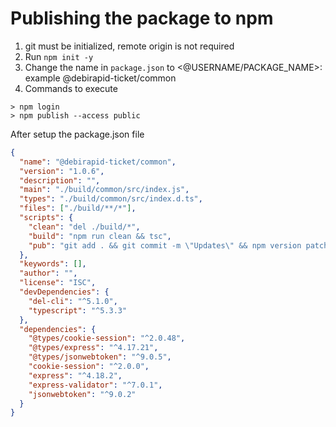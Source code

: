 # Publishing the package to npm

1. git must be initialized, remote origin is not required
2. Run `npm init -y`
3. Change the name in `package.json` to <@USERNAME/PACKAGE_NAME>: example @debirapid-ticket/common
4. Commands to execute

```
> npm login
> npm publish --access public
```

After setup the package.json file

```json
{
  "name": "@debirapid-ticket/common",
  "version": "1.0.6",
  "description": "",
  "main": "./build/common/src/index.js",
  "types": "./build/common/src/index.d.ts",
  "files": ["./build/**/*"],
  "scripts": {
    "clean": "del ./build/*",
    "build": "npm run clean && tsc",
    "pub": "git add . && git commit -m \"Updates\" && npm version patch && npm run build && npm publish"
  },
  "keywords": [],
  "author": "",
  "license": "ISC",
  "devDependencies": {
    "del-cli": "^5.1.0",
    "typescript": "^5.3.3"
  },
  "dependencies": {
    "@types/cookie-session": "^2.0.48",
    "@types/express": "^4.17.21",
    "@types/jsonwebtoken": "^9.0.5",
    "cookie-session": "^2.0.0",
    "express": "^4.18.2",
    "express-validator": "^7.0.1",
    "jsonwebtoken": "^9.0.2"
  }
}
```

